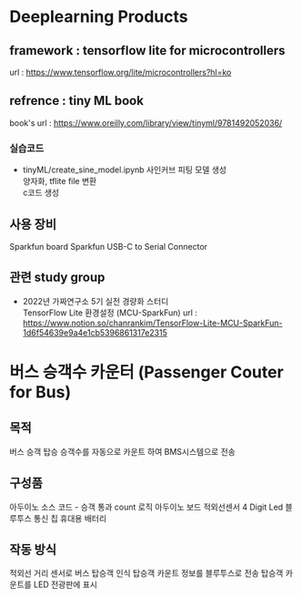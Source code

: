 # Deeplearning Products  
## framework : tensorflow lite for microcontrollers  
url : https://www.tensorflow.org/lite/microcontrollers?hl=ko  

## refrence : tiny ML book  
book's url : https://www.oreilly.com/library/view/tinyml/9781492052036/  

### 실습코드 
* tinyML/create_sine_model.ipynb 
사인커브 피팅 모델 생성   
양자화, tflite file 변환  
c코드 생성  


## 사용 장비  
Sparkfun board
Sparkfun USB-C to Serial Connector  

## 관련 study group 
* 2022년 가짜연구소 5기 실전 경량화 스터디  
TensorFlow Lite 환경설정 (MCU-SparkFun)
url : https://www.notion.so/chanrankim/TensorFlow-Lite-MCU-SparkFun-1d6f54639e9a4e1cb5396861317e2315



# 버스 승객수 카운터 (Passenger Couter for Bus)
## 목적
버스 승객 탑승 승객수를 자동으로 카운트 하여 BMS시스템으로 전송

## 구성품
아두이노 소스 코드 - 승객 통과 count 로직
아두이노 보드
적외선센서
4 Digit Led
블루투스 통신 칩
휴대용 배터리

## 작동 방식
적외선 거리 센서로 버스 탑승객 인식
탑승객 카운트 정보를 블루투스로 전송
탑승객 카운트를 LED 전광판에 표시

